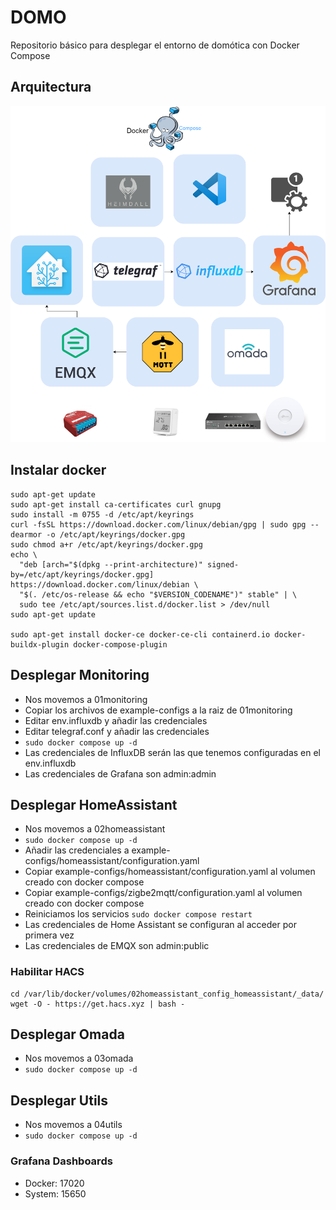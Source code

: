 # DOMO
Repositorio básico para desplegar el entorno de domótica con Docker Compose

## Arquitectura
![alt text](https://github.com/ManoloTech/domo/blob/main/images/arch.png)

## Instalar docker

```
sudo apt-get update
sudo apt-get install ca-certificates curl gnupg
sudo install -m 0755 -d /etc/apt/keyrings
curl -fsSL https://download.docker.com/linux/debian/gpg | sudo gpg --dearmor -o /etc/apt/keyrings/docker.gpg
sudo chmod a+r /etc/apt/keyrings/docker.gpg
echo \
  "deb [arch="$(dpkg --print-architecture)" signed-by=/etc/apt/keyrings/docker.gpg] https://download.docker.com/linux/debian \
  "$(. /etc/os-release && echo "$VERSION_CODENAME")" stable" | \
  sudo tee /etc/apt/sources.list.d/docker.list > /dev/null
sudo apt-get update

sudo apt-get install docker-ce docker-ce-cli containerd.io docker-buildx-plugin docker-compose-plugin
```

## Desplegar Monitoring
* Nos movemos a 01monitoring
* Copiar los archivos de example-configs a la raiz de 01monitoring
* Editar env.influxdb y añadir las credenciales
* Editar telegraf.conf y añadir las credenciales
* ```sudo docker compose up -d```
* Las credenciales de InfluxDB serán las que tenemos configuradas en el env.influxdb
* Las credenciales de Grafana son admin:admin

## Desplegar HomeAssistant
* Nos movemos a 02homeassistant
* ```sudo docker compose up -d```
* Añadir las credenciales a example-configs/homeassistant/configuration.yaml
* Copiar example-configs/homeassistant/configuration.yaml al volumen creado con docker compose
* Copiar example-configs/zigbe2mqtt/configuration.yaml al volumen creado con docker compose
* Reiniciamos los servicios ```sudo docker compose restart```
* Las credenciales de Home Assistant se configuran al acceder por primera vez
* Las credenciales de EMQX son admin:public

### Habilitar HACS

```
cd /var/lib/docker/volumes/02homeassistant_config_homeassistant/_data/
wget -O - https://get.hacs.xyz | bash -
```

## Desplegar Omada
* Nos movemos a 03omada
* ```sudo docker compose up -d```

## Desplegar Utils
* Nos movemos a 04utils
* ```sudo docker compose up -d```

### Grafana Dashboards
* Docker: 17020
* System: 15650